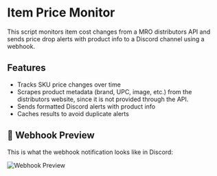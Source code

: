 # Item Price Monitor

This script monitors item cost changes from a MRO distributors API and sends price drop alerts with product info to a Discord channel using a webhook.

## Features
- Tracks SKU price changes over time
- Scrapes product metadata (brand, UPC, image, etc.) from the distributors website, since it is not provided through the API.
- Sends formatted Discord alerts with product info
- Caches results to avoid duplicate alerts


## 📸 Webhook Preview

This is what the webhook notification looks like in Discord:

![Webhook Preview](https://imgur.com/a/96m412V)


